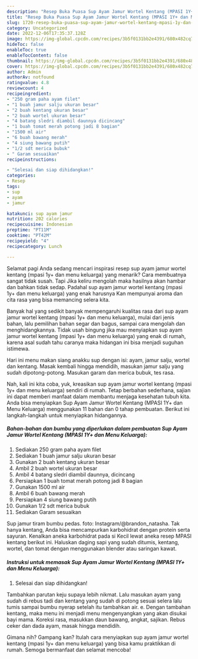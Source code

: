 ```yaml
---
description: "Resep Buka Puasa Sup Ayam Jamur Wortel Kentang (MPASI 1Y+ dan Menu Keluarga) yang Menggugah Selera"
title: "Resep Buka Puasa Sup Ayam Jamur Wortel Kentang (MPASI 1Y+ dan Menu Keluarga) yang Menggugah Selera"
slug: 1720-resep-buka-puasa-sup-ayam-jamur-wortel-kentang-mpasi-1y-dan-menu-keluarga-yang-menggugah-selera
category: Uncategorized
date: 2022-12-06T17:35:37.128Z
image: https://img-global.cpcdn.com/recipes/3b5f0131bb2e4391/680x482cq70/sup-ayam-jamur-wortel-kentang-mpasi-1y-dan-menu-keluarga-foto-resep-utama.jpg
hideToc: false
enableToc: true
enableTocContent: false
thumbnail: https://img-global.cpcdn.com/recipes/3b5f0131bb2e4391/680x482cq70/sup-ayam-jamur-wortel-kentang-mpasi-1y-dan-menu-keluarga-foto-resep-utama.jpg
cover: https://img-global.cpcdn.com/recipes/3b5f0131bb2e4391/680x482cq70/sup-ayam-jamur-wortel-kentang-mpasi-1y-dan-menu-keluarga-foto-resep-utama.jpg
author: Admin
authorAv: notfound
ratingvalue: 4.8
reviewcount: 4
recipeingredient:
- "250 gram paha ayam filet"
- "1 buah jamur salju ukuran besar"
- "2 buah kentang ukuran besar"
- "2 buah wortel ukuran besar"
- "4 batang sledri diambil daunnya dicincang"
- "1 buah tomat merah potong jadi 8 bagian"
- "1500 ml air"
- "6 buah bawang merah"
- "4 siung bawang putih"
- "1/2 sdt merica bubuk"
- " Garam sesuaikan"
recipeinstructions:

- "Selesai dan siap dihidangkan!"
categories:
- Resep
tags:
- sup
- ayam
- jamur

katakunci: sup ayam jamur 
nutrition: 202 calories
recipecuisine: Indonesian
preptime: "PT11M"
cooktime: "PT42M"
recipeyield: "4"
recipecategory: Lunch

---
```



Selamat pagi Anda sedang mencari inspirasi resep sup ayam jamur wortel kentang (mpasi 1y+ dan menu keluarga) yang menarik? Cara membuatnya sangat tidak susah. Tapi Jika keliru mengolah maka hasilnya akan hambar dan bahkan tidak sedap. Padahal sup ayam jamur wortel kentang (mpasi 1y+ dan menu keluarga) yang enak harusnya Kan mempunyai aroma dan cita rasa yang bisa memancing selera kita.


Banyak hal yang sedikit banyak mempengaruhi kualitas rasa dari sup ayam jamur wortel kentang (mpasi 1y+ dan menu keluarga), mulai dari jenis bahan, lalu pemilihan bahan segar dan bagus, sampai cara mengolah dan menghidangkannya. Tidak usah bingung jika mau menyiapkan sup ayam jamur wortel kentang (mpasi 1y+ dan menu keluarga) yang enak di rumah, karena asal sudah tahu caranya maka hidangan ini bisa menjadi suguhan istimewa.

Hari ini menu makan siang anakku sup dengan isi: ayam, jamur salju, wortel dan kentang. Masak kembali hingga mendidih, masukan jamur salju yang sudah dipotong-potong. Masukan garam dan merica bubuk, tes rasa.


Nah, kali ini kita coba, yuk, kreasikan sup ayam jamur wortel kentang (mpasi 1y+ dan menu keluarga) sendiri di rumah. Tetap berbahan sederhana, sajian ini dapat memberi manfaat dalam membantu menjaga kesehatan tubuh kita. Anda bisa menyiapkan Sup Ayam Jamur Wortel Kentang (MPASI 1Y+ dan Menu Keluarga) menggunakan 11 bahan dan 0 tahap pembuatan. Berikut ini langkah-langkah untuk menyiapkan hidangannya.

<!--inarticleads1-->

##### Bahan-bahan dan bumbu yang diperlukan dalam pembuatan Sup Ayam Jamur Wortel Kentang (MPASI 1Y+ dan Menu Keluarga):

1. Sediakan 250 gram paha ayam filet
1. Sediakan 1 buah jamur salju ukuran besar
1. Gunakan 2 buah kentang ukuran besar
1. Ambil 2 buah wortel ukuran besar
1. Ambil 4 batang sledri diambil daunnya, dicincang
1. Persiapkan 1 buah tomat merah potong jadi 8 bagian
1. Gunakan 1500 ml air
1. Ambil 6 buah bawang merah
1. Persiapkan 4 siung bawang putih
1. Gunakan 1/2 sdt merica bubuk
1. Sediakan  Garam sesuaikan


Sup jamur tiram bumbu pedas. foto: Instagram/@brandon_natasha. Tak hanya kentang, Anda bisa mencampurkan karbohidrat dengan protein serta sayuran. Kenalkan aneka karbohidrat pada si Kecil lewat aneka resep MPASI kentang berikut ini. Haluskan daging sapi yang sudah ditumis, kentang, wortel, dan tomat dengan menggunakan blender atau saringan kawat. 

<!--inarticleads2-->

##### Instruksi untuk memasak Sup Ayam Jamur Wortel Kentang (MPASI 1Y+ dan Menu Keluarga):


1. Selesai dan siap dihidangkan!

Tambahkan parutan keju supaya lebih nikmat. Lalu masukan ayam yang sudah di rebus tadi dan kentang yang sudah di potong sesuai selera lalu tumis sampai bumbu nyerap setelah itu tambahkan air. e. Dengan tambahan kentang, maka menu ini menjadi menu mengenyangkan yang akan disukai bayi mama. Koreksi rasa, masukkan daun bawang, angkat, sajikan. Rebus ceker dan dada ayam, masak hingga mendidih. 

Gimana nih? Gampang kan? Itulah cara menyiapkan sup ayam jamur wortel kentang (mpasi 1y+ dan menu keluarga) yang bisa kamu praktikkan di rumah. Semoga bermanfaat dan selamat mencoba!
